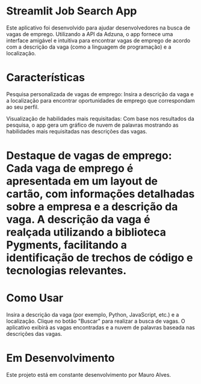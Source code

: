 

# Streamlit Job Search App
Este aplicativo foi desenvolvido para ajudar desenvolvedores na busca de vagas de emprego. Utilizando a API da Adzuna, o app fornece uma interface amigável e intuitiva para encontrar vagas de emprego de acordo com a descrição da vaga (como a linguagem de programação) e a localização.

# Características
Pesquisa personalizada de vagas de emprego: Insira a descrição da vaga e a localização para encontrar oportunidades de emprego que correspondam ao seu perfil.

Visualização de habilidades mais requisitadas: Com base nos resultados da pesquisa, o app gera um gráfico de nuvem de palavras mostrando as habilidades mais requisitadas nas descrições das vagas.

# Destaque de vagas de emprego: Cada vaga de emprego é apresentada em um layout de cartão, com informações detalhadas sobre a empresa e a descrição da vaga. A descrição da vaga é realçada utilizando a biblioteca Pygments, facilitando a identificação de trechos de código e tecnologias relevantes.

# Como Usar
Insira a descrição da vaga (por exemplo, Python, JavaScript, etc.) e a localização.
Clique no botão "Buscar" para realizar a busca de vagas.
O aplicativo exibirá as vagas encontradas e a nuvem de palavras baseada nas descrições das vagas.
# Em Desenvolvimento
Este projeto está em constante desenvolvimento por Mauro Alves.